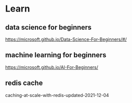 # Learn

## data science for beginners
https://microsoft.github.io/Data-Science-For-Beginners/#/

## machine learning for beginners
https://microsoft.github.io/AI-For-Beginners/

## redis cache
caching-at-scale-with-redis-updated-2021-12-04
